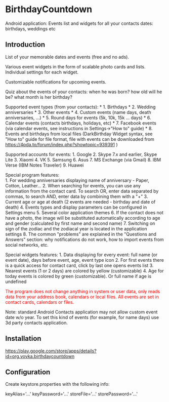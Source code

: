 # BirthdayCountdown

Android application: Events list and widgets for all your contacts dates: birthdays, weddings etc

## Introduction

List of your memorable dates and events (free and no ads).

Various event widgets in the form of scalable photo cards and lists. Individual settings for each widget.

Customizable notifications for upcoming events.

Quiz about the events of your contacts: when he was born? how old will he be? what month is her birthday?

Supported event types (from your contacts):
	* 1. Birthdays
	* 2. Wedding anniversaries
	* 3. Other events
	* 4. Custom events (name days, death anniversaries, ...)
	* 5. Round days for events (5k, 10k, 15k ... days)
	* 6. Calendar events (contacts birthdays, holidays, etc)
	* 7. Facebook events (via calendar events, see instructions in Settings->"How to" guide)
	* 8. Events and birthdays from local files (DarkBirthday Widget syntax, see "How to" guide for file format, file with events can be downloaded from https://4pda.to/forum/index.php?showtopic=939391 )

Supported accounts for events:
	1. Google
	2. Skype 7.x and earlier, Skype Lite
	3. Xiaomi
	4. VK
	5. Samsung
	6. Asus
	7. MS Exchange (via Gmail)
	8. IBM Verse (IBM Notes Traveler)
	9. Huawei

Special program features:	
	1. For wedding anniversaries displaying name of anniversary - Paper, Cotton, Leather...
	2. When searching for events, you can use any information from the contact card. To search OR, enter data separated by commas, to search AND, enter data by combining them with a "+"
	3. Current age or age at death (2 events are needed - birthday and date of death)
	4. Events types and display parameters can be configured in Settings menu
	5. Several color application themes
	6. If the contact does not have a photo, the image will be substituted automatically according to age and gender (calculated by first name and second name)
	7. Switching on sign of the zodiac and the zodiacal year is located in the application settings
	8. The common "problems" are explained in the "Questions and Answers" section: why notifications do not work, how to import events from social networks, etc.
 
Special widgets features: 
	1. Data displaying for every event: full name (or event date), days before event, age, event type icon
	2. For first events there is a quick access for contact card, click by last one opens events list
	3. Nearest events (1 or 2 days) are colored by yellow (customizable)
	4. Age for today events is colored by green (customizable). Or full name if age is undefined

<font color="#ff0000">The program does not change anything in system or user data, only reads data from your address book, calendars or local files. All events are set in contact cards, calendars or files.</font>

Note: standard Android Contacts application may not allow custom event date w/o year. To set this kind of events (for example, for name days) use 3d party contacts application.

## Installation

https://play.google.com/store/apps/details?id=org.vovka.birthdaycountdown

## Configuration

Create keystore.properties with the following info:

keyAlias='...'
keyPassword='...'
storeFile='...'
storePassword='...'

